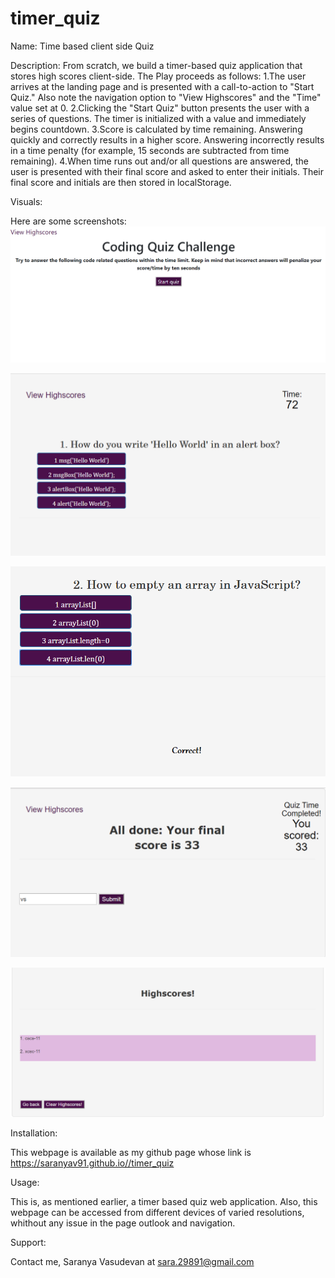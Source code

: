 
# timer_quiz

Name:
Time based client side Quiz

Description:
From scratch, we build a timer-based quiz application that stores high scores client-side.
The Play proceeds as follows:
1.The user arrives at the landing page and is presented with a call-to-action to "Start Quiz." Also note the navigation option to "View Highscores" and the "Time" value set at 0.
2.Clicking the "Start Quiz" button presents the user with a series of questions. The timer is initialized with a value and immediately begins countdown.
3.Score is calculated by time remaining. Answering quickly and correctly results in a higher score. Answering incorrectly results in a time penalty (for example, 15 seconds are subtracted from time remaining).
4.When time runs out and/or all questions are answered, the user is presented with their final score and asked to enter their initials. Their final score and initials are then stored in localStorage.

Visuals:

Here are some screenshots:
![Image1](Assets/images/intro.png)

![Image1](Assets/images/quiz_page.png)

![Image1](Assets/images/answer_response.png)


![Image1](Assets/images/when_quiz_completed.png)

![Image1](Assets/images/highscores_page.png)

Installation:

This webpage is available as my github page whose link is https://saranyav91.github.io//timer_quiz

Usage:

This is, as mentioned earlier, a timer based quiz web application. Also, this webpage can be accessed from different devices of varied resolutions, whithout any issue in the page outlook and navigation.

Support:

Contact me, Saranya Vasudevan at sara.29891@gmail.com
